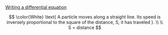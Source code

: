 [Writing a differential equation](https://www.khanacademy.org/math/differential-equations/first-order-differential-equations/differential-equations-intro/v/writing-a-differential-equation)

```math

\color{White} \text{ A particle moves along a straight line. Its speed is inversely proportional to the square of the distance, S, it has traveled }. \\
\\
S = distance

```

